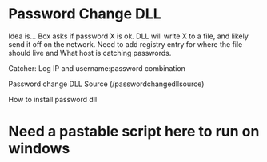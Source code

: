 <!-- TITLE: Ccdc Windows -->
<!-- SUBTITLE: A quick summary of Ccdc Windows -->

# Password Change DLL
Idea is... Box asks if password X is ok.  DLL will write X to a file, and likely send it off on the network.
Need to add registry entry for where the file should live and What host is catching passwords.

Catcher:
Log IP and username:password combination

Password change DLL Source (/passwordchangedllsource)

How to install password dll


# Need a pastable script here to run on windows
